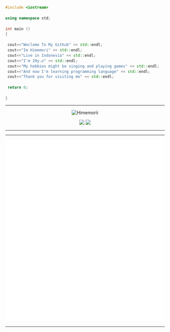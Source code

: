 ```cpp
#include <iostream>

using namespace std;

int main ()
{

 cout<<"Weclome To My Github" << std::endl;
 cout<<"Im Himemori" << std::endl;
 cout<<"Live in Indonesia" << std::endl;
 cout<<"I'm 20y.o" << std::endl;
 cout<<"My hobbies might be singing and playing games" << std::endl;
 cout<<"And now I'm learning programming language" << std::endl;
 cout<<"Thank you for visiting me" << std::endl;
 
 return 0;

}
```

---

<p align="center"> <img src="https://komarev.com/ghpvc/?username=Himemorii&label=Profile%20views&color=0e75b6&style=flat" alt="Himemorii" /> </p>
<p align="center">
<a href="https://github.com/Himemorii"> <img src="https://img.shields.io/badge/-Github-000?style=flat&logo=Github&logoColor=white" /></a>
<a href="https://regidesoftian@gmail.com"> <img src="https://img.shields.io/badge/-Gmail-c14438?style=flat&logo=Gmail&logoColor=white" /></a>

---

---

![Metrics](/github-metrics.svg)

---
